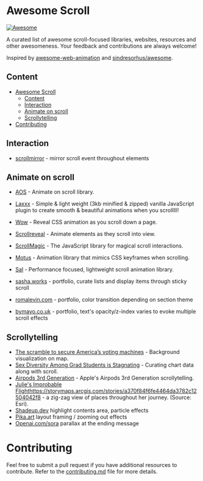 # Awesome Scroll

[![Awesome](https://awesome.re/badge.svg)](https://awesome.re)

A curated list of awesome scroll-focused libraries, websites, resources and other awesomeness.
Your feedback and contributions are always welcome!

Inspired by [awesome-web-animation](https://github.com/sergey-pimenov/awesome-web-animation) and [sindresorhus/awesome](https://github.com/sindresorhus/awesome).

## Content
- [Awesome Scroll](#awesome-scroll)
  - [Content](#content)
  - [Interaction](#interaction)
  - [Animate on scroll](#animate-on-scroll)
  - [Scrollytelling](#scrollytelling)
- [Contributing](#contributing)


## Interaction
- [scrollmirror](https://github.com/hirasso/scrollmirror/) - mirror scroll event throughout elements

## Animate on scroll

- [AOS](https://github.com/michalsnik/aos) - Animate on scroll library.
- [Laxxx](https://github.com/alexfoxy/laxxx) - Simple & light weight (3kb minified & zipped) vanilla JavaScript plugin to create smooth & beautiful animations when you scrolllll!
- [Wow](https://github.com/matthieua/WOW) - Reveal CSS animation as you scroll down a page.
- [Scrollreveal](https://github.com/scrollreveal/scrollreveal) - Animate elements as they scroll into view.
- [ScrollMagic](https://github.com/janpaepke/ScrollMagic) - The JavaScript library for magical scroll interactions.
- [Motus](https://github.com/alexcambose/motus) - Animation library that mimics CSS keyframes when scrolling.
- [Sal](https://github.com/mciastek/sal) - Performance focused, lightweight scroll animation library.

- [sasha.works](sasha.works) - portfolio, curate lists and display items through sticky scroll
- [romalevin.com](romalevin.com) - portfolio, color transition depending on section theme
- [bymayo.co.uk](bymayo.co.uk) - portfolio, text's opacity/z-index varies to evoke multiple scroll effects


## Scrollytelling

- [The scramble to secure America’s voting machines](https://www.politico.com/interactives/2019/election-security-americas-voting-machines/) - Background visualization on map.
- [Sex Diversity Among Grad Students is Stagnating](https://www.columbiaspectator.com/archives/eye-lead-graduate-sex-diversity.html) - Curating chart data along with scroll.
- [Airpods 3rd Generation](https://www.apple.com/airpods-3rd-generation/) - Apple's Airpods 3rd Generation scrollytelling.
- [Julie's Improbable Flight](https://storymaps.arcgis.com/stories/a370f84f6fe4464da3782c12504042f8)https://storymaps.arcgis.com/stories/a370f84f6fe4464da3782c12504042f8 - a zig-zag view of places throughout her journey. (Source: Esri).
- [Shadeup.dev](https://shadeup.dev/) highlight contents area, particle effects
- [Pika.art](https://pika.art/home) layout framing / zooming out effects
- [Openai.com/sora](https://openai.com/sora) parallax at the ending message

# Contributing
Feel free to submit a pull request if you have additional resources to contribute. Refer to the [contributing.md](contributing.md) file for more details.
